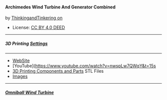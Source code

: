#### Archimedes Wind Turbine And Generator Combined 
by [ThinkingandTinkering on](https://www.thingiverse.com/thing:6140155)
* License: [CC BY 4.0 DEED](https://creativecommons.org/licenses/by/4.0/)
---
##### 3D Printing [Settings](https://www.thingiverse.com/thing:6140155#Print%20Settings)
---
* [WebSite](https://www.thingiverse.com/thing:6140155)
* [YouTube](https://www.youtube.com/watch?v=nwspLw7QWqY&t=15s
* [3D Printing Components and Parts](https://github.com/universalbit-dev/CityGenerator/blob/master/public/windturbine/files/) STL Files
* [Images](https://github.com/universalbit-dev/CityGenerator/tree/master/public/windturbine/images)
---
##### [Omniball Wind Turbine](https://www.thingiverse.com/thing:6207151)

